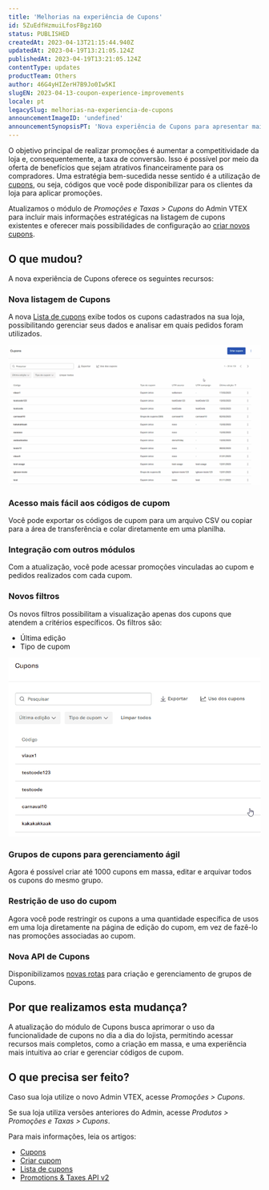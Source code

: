 ```yaml
---
title: 'Melhorias na experiência de Cupons'
id: 5ZuEdfHzmuiLfosFBgz16D
status: PUBLISHED
createdAt: 2023-04-13T21:15:44.940Z
updatedAt: 2023-04-19T13:21:05.124Z
publishedAt: 2023-04-19T13:21:05.124Z
contentType: updates
productTeam: Others
author: 46G4yHIZerH7B9Jo0Iw5KI
slugEN: 2023-04-13-coupon-experience-improvements
locale: pt
legacySlug: melhorias-na-experiencia-de-cupons
announcementImageID: 'undefined'
announcementSynopsisPT: 'Nova experiência de Cupons para apresentar mais informações estratégicas e novas possibilidades de configuração'
---
```


O objetivo principal de realizar promoções é aumentar a competitividade da loja e, consequentemente, a taxa de conversão. Isso é possível por meio da oferta de benefícios que sejam atrativos financeiramente para os compradores. Uma estratégia bem-sucedida nesse sentido é a utilização de [cupons](https://help.vtex.com/pt/tutorial/cupons-beta--1aAEN3ADpz19ss5JCIEBdL), ou seja, códigos que você pode disponibilizar para os clientes da loja para aplicar promoções.

Atualizamos o módulo de <i class="fas fa-bullhorn"></i> *Promoções e Taxas > Cupons* do Admin VTEX para incluir mais informações estratégicas na listagem de cupons existentes e oferecer mais possibilidades de configuração ao [criar novos cupons](https://help.vtex.com/pt/tutorial/criar-cupom-beta--7lMk3MmhNp2IEccyGApxU).

## O que mudou?

A nova experiência de Cupons oferece os seguintes recursos:

### Nova listagem de Cupons

A nova [Lista de cupons](https://help.vtex.com/pt/tutorial/lista-de-cupons-beta--5z5ya3IonsC2W4B5h4JrsZ) exibe todos os cupons cadastrados na sua loja, possibilitando gerenciar seus dados e analisar em quais pedidos foram utilizados.

![listacupons pt](https://raw.githubusercontent.com/vtexdocs/help-center-content/refs/heads/main/docs/pt/announcements/2023/2023-04-13-melhorias-na-experiencia-de-cupons_1.gif)

### Acesso mais fácil aos códigos de cupom

Você pode exportar os códigos de cupom para um arquivo CSV ou copiar para a área de transferência e colar diretamente em uma planilha.

### Integração com outros módulos

Com a atualização, você pode acessar promoções vinculadas ao cupom e pedidos realizados com cada cupom.

### Novos filtros

Os novos filtros possibilitam a visualização apenas dos cupons que atendem a critérios específicos. Os filtros são: 

- Última edição
- Tipo de cupom 

![filtroscupons pt](https://raw.githubusercontent.com/vtexdocs/help-center-content/refs/heads/main/docs/pt/announcements/2023/2023-04-13-melhorias-na-experiencia-de-cupons_2.gif)

### Grupos de cupons para gerenciamento ágil

Agora é possível criar até 1000 cupons em massa, editar e arquivar todos os cupons do mesmo grupo.

### Restrição de uso do cupom

Agora você pode restringir os cupons a uma quantidade específica de usos em uma loja diretamente na página de edição do cupom, em vez de fazê-lo nas promoções associadas ao cupom.

### Nova API de Cupons

Disponibilizamos [novas rotas](https://developers.vtex.com/docs/api-reference/promotions-and-taxes-api-v2#overview) para criação e gerenciamento de grupos de Cupons.

## Por que realizamos esta mudança?

A atualização do módulo de Cupons busca aprimorar o uso da funcionalidade de cupons no dia a dia do lojista, permitindo acessar recursos mais completos, como a criação em massa, e uma experiência mais intuitiva ao criar e gerenciar códigos de cupom.

## O que precisa ser feito?

Caso sua loja utilize o novo Admin VTEX,  acesse  <i class="fas fa-bullhorn"></i> *Promoções > Cupons*.

Se sua loja utiliza versões anteriores do Admin, acesse *Produtos > Promoções e Taxas > Cupons*.

Para mais informações, leia os artigos: 

- [Cupons](https://help.vtex.com/pt/tutorial/cupons-beta--1aAEN3ADpz19ss5JCIEBdL)
- [Criar cupom](https://help.vtex.com/pt/tutorial/criar-cupom-beta--7lMk3MmhNp2IEccyGApxU)
- [Lista de cupons](https://help.vtex.com/pt/tutorial/lista-de-cupons-beta--5z5ya3IonsC2W4B5h4JrsZ)
- [Promotions & Taxes API v2](https://developers.vtex.com/docs/api-reference/promotions-and-taxes-api-v2#overview)
